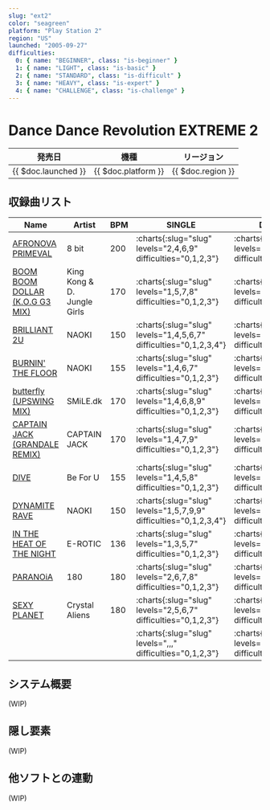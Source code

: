 ```yaml
---
slug: "ext2"
color: "seagreen"
platform: "Play Station 2"
region: "US"
launched: "2005-09-27"
difficulties:
  0: { name: "BEGINNER", class: "is-beginner" }
  1: { name: "LIGHT", class: "is-basic" }
  2: { name: "STANDARD", class: "is-difficult" }
  3: { name: "HEAVY", class: "is-expert" }
  4: { name: "CHALLENGE", class: "is-challenge" }
---
```


# Dance Dance Revolution EXTREME 2

|発売日|機種|リージョン|
|------|----|---------|
|{{ $doc.launched }}|{{ $doc.platform }}|{{ $doc.region }}|

## 収録曲リスト

|Name|Artist|BPM|SINGLE|DOUBLE|
|----|------|---|------|------|
|[AFRONOVA PRIMEVAL](/songs/afronova-primeval)|8 bit|200|:charts{:slug="slug" levels="2,4,6,9" difficulties="0,1,2,3"}|:charts{:slug="slug" levels="4,6,9" difficulties="1,2,3"}|
|[BOOM BOOM DOLLAR (K.O.G G3 MIX)](/songs/boom-boom-dollar-kogg)|King Kong & D. Jungle Girls|170|:charts{:slug="slug" levels="1,5,7,8" difficulties="0,1,2,3"}|:charts{:slug="slug" levels="5,7,9" difficulties="1,2,3"}|
|[BRILLIANT 2U](/songs/brilliant-2u)|NAOKI|150|:charts{:slug="slug" levels="1,4,5,6,7" difficulties="0,1,2,3,4"}|:charts{:slug="slug" levels="4,5,7,8" difficulties="1,2,3,4"}|
|[BURNIN' THE FLOOR](/songs/burnin-the-floor)|NAOKI|155|:charts{:slug="slug" levels="1,4,6,7" difficulties="0,1,2,3"}|:charts{:slug="slug" levels="4,6,8" difficulties="1,2,3"}|
|[butterfly (UPSWING MIX)](/songs/butterfly-upswing)|SMiLE.dk|170|:charts{:slug="slug" levels="1,4,6,8,9" difficulties="0,1,2,3"}|:charts{:slug="slug" levels="5,7,8,9" difficulties="1,2,3"}|
|[CAPTAIN JACK (GRANDALE REMIX)](/songs/captain-jack)|CAPTAIN JACK|170|:charts{:slug="slug" levels="1,4,7,9" difficulties="0,1,2,3"}|:charts{:slug="slug" levels="5,7,9" difficulties="1,2,3"}|
|[DIVE](/songs/dive)|Be For U|155|:charts{:slug="slug" levels="1,4,5,8" difficulties="0,1,2,3"}|:charts{:slug="slug" levels="4,6,7" difficulties="1,2,3"}|
|[DYNAMITE RAVE](/songs/dynamite-rave)|NAOKI|150|:charts{:slug="slug" levels="1,5,7,9,9" difficulties="0,1,2,3,4"}|:charts{:slug="slug" levels="5,6,8,8" difficulties="1,2,3,4"}|
|[IN THE HEAT OF THE NIGHT](/songs/in-the-heat-of-the-night)|E-ROTIC|136|:charts{:slug="slug" levels="1,3,5,7" difficulties="0,1,2,3"}|:charts{:slug="slug" levels="4,5,7" difficulties="1,2,3"}|
|[PARANOiA](/songs/paranoia)|180|180|:charts{:slug="slug" levels="2,6,7,8" difficulties="0,1,2,3"}|:charts{:slug="slug" levels="7,8,9" difficulties="1,2,3"}|
|[SEXY PLANET](/songs/sexy-planet)|Crystal Aliens|180|:charts{:slug="slug" levels="2,5,6,7" difficulties="0,1,2,3"}|:charts{:slug="slug" levels="4,5,7" difficulties="1,2,3"}|
|[](/songs/)|||:charts{:slug="slug" levels=",,," difficulties="0,1,2,3"}|:charts{:slug="slug" levels=",," difficulties="1,2,3"}|

## システム概要

(WIP)

## 隠し要素

(WIP)

## 他ソフトとの連動

(WIP)
